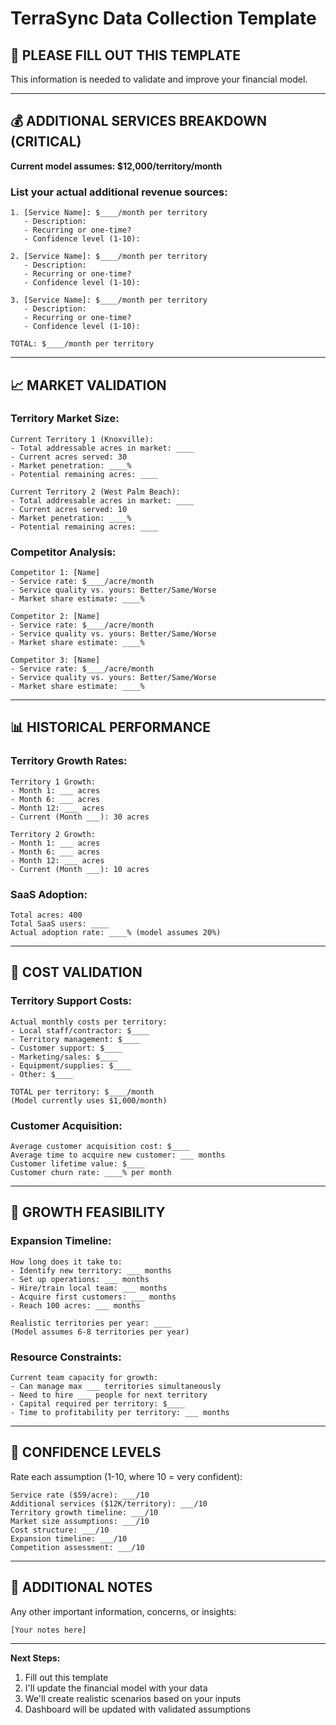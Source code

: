 # TerraSync Data Collection Template

## 🎯 **PLEASE FILL OUT THIS TEMPLATE**
This information is needed to validate and improve your financial model.

---

## 💰 **ADDITIONAL SERVICES BREAKDOWN** (CRITICAL)
**Current model assumes: $12,000/territory/month**

### List your actual additional revenue sources:
```
1. [Service Name]: $____/month per territory
   - Description: 
   - Recurring or one-time?
   - Confidence level (1-10):

2. [Service Name]: $____/month per territory  
   - Description:
   - Recurring or one-time?
   - Confidence level (1-10):

3. [Service Name]: $____/month per territory
   - Description: 
   - Recurring or one-time?
   - Confidence level (1-10):

TOTAL: $____/month per territory
```

---

## 📈 **MARKET VALIDATION**

### Territory Market Size:
```
Current Territory 1 (Knoxville):
- Total addressable acres in market: ____
- Current acres served: 30
- Market penetration: ____%
- Potential remaining acres: ____

Current Territory 2 (West Palm Beach):
- Total addressable acres in market: ____  
- Current acres served: 10
- Market penetration: ____%
- Potential remaining acres: ____
```

### Competitor Analysis:
```
Competitor 1: [Name]
- Service rate: $____/acre/month
- Service quality vs. yours: Better/Same/Worse
- Market share estimate: ____%

Competitor 2: [Name]  
- Service rate: $____/acre/month
- Service quality vs. yours: Better/Same/Worse
- Market share estimate: ____%

Competitor 3: [Name]
- Service rate: $____/acre/month  
- Service quality vs. yours: Better/Same/Worse
- Market share estimate: ____%
```

---

## 📊 **HISTORICAL PERFORMANCE**

### Territory Growth Rates:
```
Territory 1 Growth:
- Month 1: ___ acres
- Month 6: ___ acres  
- Month 12: ___ acres
- Current (Month ___): 30 acres

Territory 2 Growth:
- Month 1: ___ acres
- Month 6: ___ acres
- Month 12: ___ acres  
- Current (Month ___): 10 acres
```

### SaaS Adoption:
```
Total acres: 400
Total SaaS users: ____
Actual adoption rate: ____% (model assumes 20%)
```

---

## 💸 **COST VALIDATION**

### Territory Support Costs:
```
Actual monthly costs per territory:
- Local staff/contractor: $____
- Territory management: $____
- Customer support: $____
- Marketing/sales: $____
- Equipment/supplies: $____
- Other: $____

TOTAL per territory: $____/month
(Model currently uses $1,000/month)
```

### Customer Acquisition:
```
Average customer acquisition cost: $____
Average time to acquire new customer: ___ months
Customer lifetime value: $____
Customer churn rate: ____% per month
```

---

## 🚀 **GROWTH FEASIBILITY**

### Expansion Timeline:
```
How long does it take to:
- Identify new territory: ___ months
- Set up operations: ___ months  
- Hire/train local team: ___ months
- Acquire first customers: ___ months
- Reach 100 acres: ___ months

Realistic territories per year: ____
(Model assumes 6-8 territories per year)
```

### Resource Constraints:
```
Current team capacity for growth:
- Can manage max ___ territories simultaneously
- Need to hire ___ people for next territory
- Capital required per territory: $____
- Time to profitability per territory: ___ months
```

---

## 🎯 **CONFIDENCE LEVELS**
Rate each assumption (1-10, where 10 = very confident):

```
Service rate ($59/acre): ___/10
Additional services ($12K/territory): ___/10  
Territory growth timeline: ___/10
Market size assumptions: ___/10
Cost structure: ___/10
Expansion timeline: ___/10
Competition assessment: ___/10
```

---

## 📝 **ADDITIONAL NOTES**
Any other important information, concerns, or insights:

```
[Your notes here]
```

---

**Next Steps:** 
1. Fill out this template
2. I'll update the financial model with your data
3. We'll create realistic scenarios based on your inputs
4. Dashboard will be updated with validated assumptions 